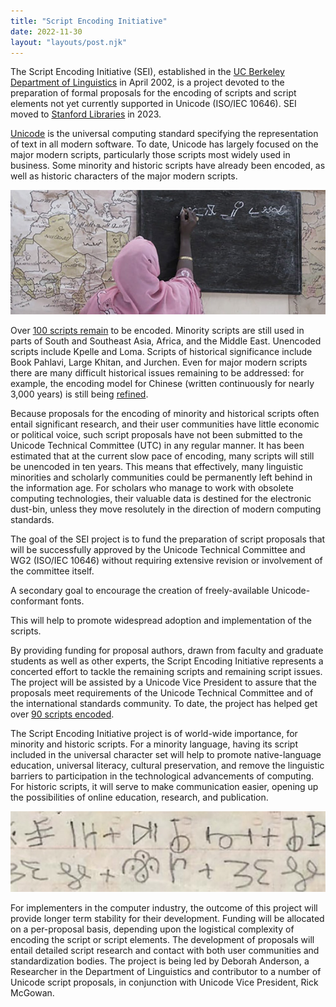 ```yaml
---
title: "Script Encoding Initiative"
date: 2022-11-30
layout: "layouts/post.njk"
---
```


The Script Encoding Initiative (SEI), established in the [UC Berkeley Department of Linguistics](http://linguistics.berkeley.edu/) in April 2002, is a project devoted to the preparation of formal proposals for the encoding of scripts and script elements not yet currently supported in Unicode (ISO/IEC 10646). SEI moved to [Stanford Libraries](https://library.stanford.edu/) in 2023.

[Unicode](http://www.unicode.org/standard/WhatIsUnicode.html) is the universal computing standard specifying the representation of text in all modern software. To date, Unicode has largely focused on the major modern scripts, particularly those scripts most widely used in business. Some minority and historic scripts have already been encoded, as well as historic characters of the major modern scripts.

![A woman writing on a chalkboard](/static/img/woman_writing.jpg)

Over [100 scripts remain](scripts-to-encode.html) to be encoded. Minority scripts are still used in parts of South and Southeast Asia, Africa, and the Middle East. Unencoded scripts include Kpelle and Loma. Scripts of historical significance include Book Pahlavi, Large Khitan, and Jurchen. Even for major modern scripts there are many difficult historical issues remaining to be addressed: for example, the encoding model for Chinese (written continuously for nearly 3,000 years) is still being [refined](http://www.wenlin.com/cdl).

Because proposals for the encoding of minority and historical scripts often entail significant research, and their user communities have little economic or political voice, such script proposals have not been submitted to the Unicode Technical Committee (UTC) in any regular manner. It has been estimated that at the current slow pace of encoding, many scripts will still be unencoded in ten years. This means that effectively, many linguistic minorities and scholarly communities could be permanently left behind in the information age. For scholars who manage to work with obsolete computing technologies, their valuable data is destined for the electronic dust-bin, unless they move resolutely in the direction of modern computing standards.

The goal of the SEI project is to fund the preparation of script proposals that will be successfully approved by the Unicode Technical Committee and WG2 (ISO/IEC 10646) without requiring extensive revision or involvement of the committee itself.

A secondary goal to encourage the creation of freely-available Unicode-conformant fonts.

This will help to promote widespread adoption and implementation of the scripts.

By providing funding for proposal authors, drawn from faculty and graduate students as well as other experts, the Script Encoding Initiative represents a concerted effort to tackle the remaining scripts and remaining script issues. The project will be assisted by a Unicode Vice President to assure that the proposals meet requirements of the Unicode Technical Committee and of the international standards community. To date, the project has helped get over [90 scripts encoded](scripts-encoded.html).

The Script Encoding Initiative project is of world-wide importance, for minority and historic scripts. For a minority language, having its script included in the universal character set will help to promote native-language education, universal literacy, cultural preservation, and remove the linguistic barriers to participation in the technological advancements of computing. For historic scripts, it will serve to make communication easier, opening up the possibilities of online education, research, and publication.

![Handwriting on lined paper](/static/img/handwriting.jpg)

For implementers in the computer industry, the outcome of this project will provide longer term stability for their development. Funding will be allocated on a per-proposal basis, depending upon the logistical complexity of encoding the script or script elements. The development of proposals will entail detailed script research and contact with both user communities and standardization bodies. The project is being led by Deborah Anderson, a Researcher in the Department of Linguistics and contributor to a number of Unicode script proposals, in conjunction with Unicode Vice President, Rick McGowan.